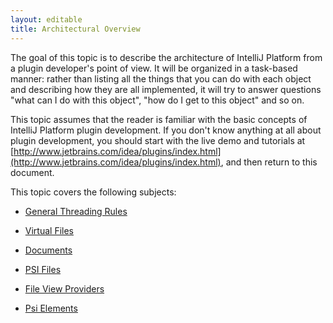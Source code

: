 ```yaml
---
layout: editable
title: Architectural Overview
---
```


The goal of this topic is to describe the architecture of IntelliJ Platform from a plugin developer's point of view. It will be organized in a
task-based manner: rather than listing all the things that you can do with each object and describing how they are all implemented, it will try
to answer questions "what can I do with this object", "how do I get to this object" and so on.

This topic assumes that the reader is familiar with the basic concepts of IntelliJ Platform plugin development. If you don't know anything at all about plugin development, you should start with the live demo and tutorials at 
[http://www.jetbrains.com/idea/plugins/index.html](http://www.jetbrains.com/idea/plugins/index.html), 
and then return to this document.

This topic covers the following subjects:

* [General Threading Rules](basic_topics/architectural_overview/general_threading_rules.html)

* [Virtual Files](basic_topics/architectural_overview/virtual_file.html)

* [Documents](basic_topics/architectural_overview/documents.html)
 
* [PSI Files](basic_topics/architectural_overview/psi_files.html)

* [File View Providers](basic_topics/architectural_overview/file_view_providers.html)
 
* [Psi Elements](basic_topics/architectural_overview/psi_elements.html)
